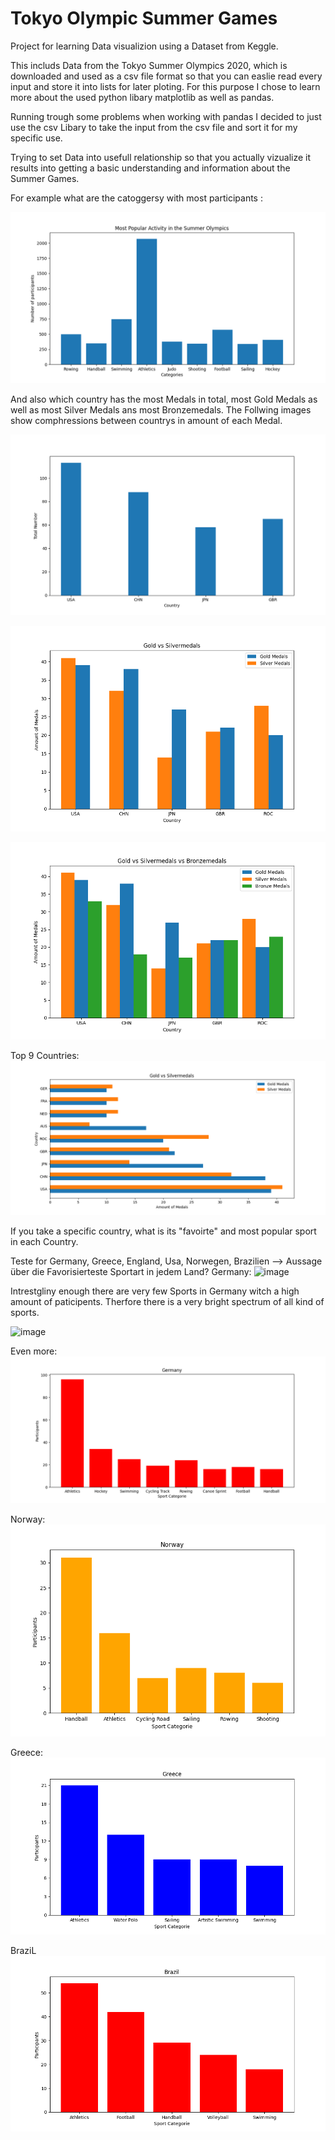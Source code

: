 # Tokyo Olympic Summer Games 

Project for learning Data visualizion using a Dataset from Keggle.

This includs Data from the Tokyo Summer Olympics 2020, which is downloaded and used as a csv file format so that you can easlie read every input and store it into lists for later ploting. 
For this purpose I chose to learn more about the used python libary matplotlib as well as pandas.

Running trough some problems when working with pandas I decided to just use the csv Libary to take the input from the csv file and sort it for my specific use. 

Trying to set Data into usefull relationship so that you actually vizualize it results into getting a basic understanding and information about the Summer Games. 


For example what are the catoggersy with most participants :

![image](/assets/images/Most_popular_Activity.png) 

And also which country has the most Medals in total, most Gold Medals as well as most Silver Medals ans most Bronzemedals. 
The Follwing images show comphressions between countrys in amount of each Medal. 

![image](/assets/images/Number_of_total_Medals.png)

![image](/assets/images/GoldVSSilvermedals.png)

![image](/assets/images/GoldVsSilverVsBronze.png)

Top 9 Countries:
![image](/assets/images/GoldVsSilvertop9png.png)



If you take a specific country, what is its "favoirte" and most popular sport in each Country.

Teste for Germany, Greece, England, Usa, Norwegen, Brazilien 
--> Aussage über die Favorisierteste Sportart in jedem Land? 
Germany:
![image](/assets/images/Popular_Sport_Germany30.png)

Intrestgliny enough there are very few Sports in Germany witch a high amount of paticipents. Therfore there is a very bright spectrum of all kind of sports.

![image](/assets/images/Popular_Sport_Germany15.png)

Even more:
![image](/assets/images/Popular_Sport_Germany.png)

Norway:
![image](/assets/images/Popular_Sport_Norway.png)


Greece:
![image](/assets/images/Popular_Sport_Greece.png)


BraziL
![image](/assets/images/Popular_Sport_Brazil.png)






